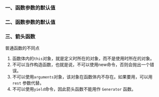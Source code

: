 ### 一、函数参数的默认值
### 二、函数参数的默认值
### 三、箭头函数
普通函数的不同点
1. 函数体内的`this`对象，就是定义时所在的对象，而不是使用时所在的对象。
2. 不可以当作构造函数，也就是说，不可以使用new命令，否则会抛出一个错误。
3. 不可以使用`arguments`对象，该对象在函数体内不存在。如果要用，可以用 `rest` 参数代替。
4. 不可以使用`yield`命令，因此箭头函数不能用作 `Generator` 函数。
